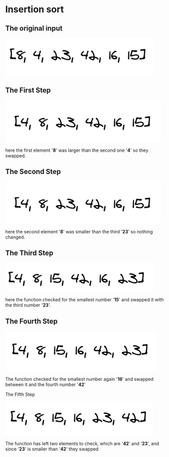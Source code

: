 # Insertion sort

## The original input

![original](/Assets/insertion/original.png)

## The First Step

![1st](/Assets/insertion/1st.png)

here the first element '**8**' was larger than the second one '**4**' so they swapped.

## The Second Step

![2nd](/Assets/insertion/1st.png)

here the second element '**8**' was smaller than the third '**23**' so nothing changed.

## The Third Step

![3rd](/Assets/insertion/3rd.png)

here the function checked for the smallest number '**15**' and swapped it with the third number '**23**'.

## The Fourth Step

![4th](/Assets/insertion/4th.png)

The function checked for the smallest number again '**16**' and swapped between it and the fourth number '**42**'

The Fifth Step

![5th](/Assets/insertion/5th.png)

The function has left two elements to check, which are '**42**' and '**23**', and since '**23**' is smaller than '**42**' they swapped
